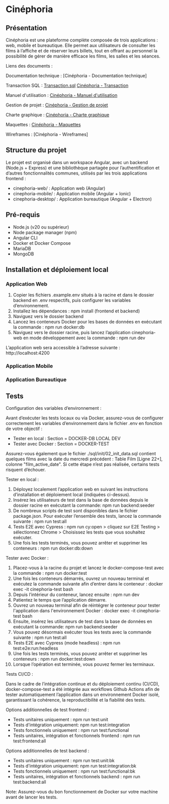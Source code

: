 # Cinéphoria

## Présentation

Cinéphoria est une plateforme complète composée de trois applications : web, mobile et bureautique. Elle permet aux utilisateurs de consulter les films à l’affiche et de réserver leurs billets, tout en offrant au personnel la possibilité de gérer de manière efficace les films, les salles et les séances.

Liens des documents :

Documentation technique :
[Cinéphoria - Documentation technique]

Transaction SQL :
[Transaction.sql](sql/transaction/transaction.sql)
[Cinéphoria - Transaction](documentation/Transaction_Cinéphoria.pdf)

Manuel d'utilisation : 
[Cinéphoria - Manuel d'utilisation](documentation/Manuel_d'utilisation_Cinéphoria.pdf)

Gestion de projet :
[Cinéphoria - Gestion de projet](documentation/Gestion_de_Projet_Cinéphoria.pdf)

Charte graphique : 
[Cinéphoria - Charte graphique](documentation/Charte_graphique_Cinéphoria.pdf)

Maquettes :
[Cinéphoria - Maquettes](documentation/Cinéphoria_Maquette_Desktop.pdf)

Wireframes :
[Cinéphoria - Wireframes]

## Structure du projet

Le projet est organisé dans un workspace Angular, avec un backend (Node.js + Express) et une bibliothèque partagée pour l’authentification et d’autres fonctionnalités communes, utilisés par les trois applications frontend :

* cinephoria-web/ : Application web (Angular)
* cinephoria-mobile/ : Application mobile (Angular + Ionic)
* cinephoria-desktop/ : Application bureautique (Angular + Electron)

## Pré-requis

* Node.js (v20 ou supérieur)
* Node package manager (npm)
* Angular CLI
* Docker et Docker Compose
* MariaDB
* MongoDB

## Installation et déploiement local

### Application Web

 1. Copier les fichiers .example.env situés à la racine et dans le dossier backend en .env respectifs, puis configurer les variables d’environnement.
 2. Installez les dépendances : npm install (frontend et backend)
 3. Naviguez vers le dossier backend 
 4. Lancez les conteneurs Docker pour les bases de données en exécutant la commande : npm run docker:db
 5. Naviguez vers le dossier racine, puis lancez l’application cinephoria-web en mode développement avec la commande : npm run dev

L’application web sera accessible à l’adresse suivante : http://localhost:4200

### Application Mobile

### Application Bureautique

## Tests

Configuration des variables d’environnement :

Avant d’exécuter les tests locaux ou via Docker, assurez-vous de configurer correctement les variables d’environnement dans le fichier .env en fonction de votre objectif :

* Tester en local : Section = DOCKER-DB LOCAL DEV
* Tester avec Docker : Section = DOCKER-TEST

Assurez-vous également que le fichier ./sql/init/02_init_data.sql contient quelques films avec la date du mercredi précédent : Table Film [Ligne 22+], colonne "film_active_date". Si cette étape n’est pas réalisée, certains tests risquent d’échouer.

Tester en local : 

1. Déployez localement l’application web en suivant les instructions d’installation et déploiement local (indiquées ci-dessus).
2. Insérez les utilisateurs de test dans la base de données depuis le dossier racine en exécutant la commande: npm run backend:seeder
3. De nombreux scripts de test sont disponibles dans le fichier package.json. Pour exécuter l’ensemble des tests, lancez la commande suivante : npm run test:all
4. Tests E2E avec Cypress : npm run cy:open > cliquez sur E2E Testing > sélectionnez Chrome > Choisissez les tests que vous souhaitez exécuter.
5. Une fois les tests terminés, vous pouvez arrêter et supprimer les conteneurs : npm run docker:db:down

Tester avec Docker :

1. Placez-vous à la racine du projet et lancez le docker-compose-test avec la commande : npm run docker:test
2. Une fois les conteneurs démarrés, ouvrez un nouveau terminal et exécutez la commande suivante afin d’entrer dans le conteneur : docker exec -it cinephoria-test bash
3. Depuis l’intérieur du conteneur, lancez ensuite : npm run dev 
4. Patientez le temps que l’application démarre.
5. Ouvrez un nouveau terminal afin de réintégrer le conteneur pour tester l'application dans l'environnement Docker : docker exec -it cinephoria-test bash
6. Ensuite, insérez les utilisateurs de test dans la base de données en exécutant la commande: npm run backend:seeder
7. Vous pouvez désormais exécuter tous les tests avec la commande suivante : npm run test:all
8. Tests E2E avec Cypress (mode headless) : npm run test:e2e:run:headless
9. Une fois les tests terminés, vous pouvez arrêter et supprimer les conteneurs : npm run docker:test:down
10. Lorsque l’opération est terminée, vous pouvez fermer les terminaux.

Tests CI/CD :

Dans le cadre de l’intégration continue et du déploiement continu (CI/CD), docker-compose-test a été intégrée aux workflows Github Actions afin de tester automatiquement l’application dans un environnement Docker isolé, garantissant la cohérence, la reproductibilité et la fiabilité des tests.

Options additionnelles de test frontend :
  
  * Tests unitaires uniquement : npm run test:unit
  * Tests d'intégration uniquement: npm run test:integration
  * Tests fonctionnels uniquement : npm run test:functional
  * Tests unitaires, intégration et fonctionnels frontend : npm run test:frontend:all

Options additionnelles de test backend : 

  * Tests unitaires uniquement : npm run test:unit:bk
  * Tests d'intégration uniquement: npm run test:integration:bk
  * Tests fonctionnels uniquement : npm run test:functional:bk
  * Tests unitaires, intégration et fonctionnels backend : npm run test:backend:all

Note: Assurez-vous du bon fonctionnement de Docker sur votre machine avant de lancer les tests.